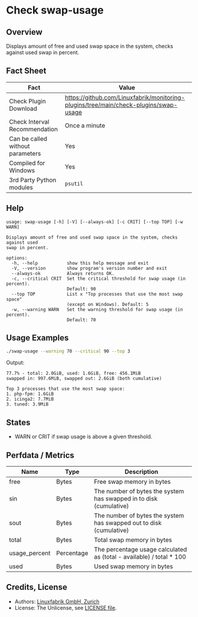 # Check swap-usage

## Overview

Displays amount of free and used swap space in the system, checks against used swap in percent.


## Fact Sheet

| Fact | Value |
|----|----|
| Check Plugin Download                 | <https://github.com/Linuxfabrik/monitoring-plugins/tree/main/check-plugins/swap-usage> |
| Check Interval Recommendation         | Once a minute |
| Can be called without parameters      | Yes |
| Compiled for Windows                  | Yes |
| 3rd Party Python modules              | `psutil` |


## Help

```text
usage: swap-usage [-h] [-V] [--always-ok] [-c CRIT] [--top TOP] [-w WARN]

Displays amount of free and used swap space in the system, checks against used
swap in percent.

options:
  -h, --help           show this help message and exit
  -V, --version        show program's version number and exit
  --always-ok          Always returns OK.
  -c, --critical CRIT  Set the critical threshold for swap usage (in percent).
                       Default: 90
  --top TOP            List x "Top processes that use the most swap space"
                       (except on Windows). Default: 5
  -w, --warning WARN   Set the warning threshold for swap usage (in percent).
                       Default: 70
```


## Usage Examples

```bash
./swap-usage --warning 70 --critical 90 --top 3
```

Output:

```text
77.7% - total: 2.0GiB, used: 1.6GiB, free: 456.1MiB
swapped in: 997.6MiB, swapped out: 2.6GiB (both cumulative)

Top 3 processes that use the most swap space:
1. php-fpm: 1.6GiB
2. icinga2: 7.7MiB
3. tuned: 3.9MiB
```


## States

* WARN or CRIT if swap usage is above a given threshold.


## Perfdata / Metrics

| Name | Type | Description |
|----|----|----|
| free | Bytes | Free swap memory in bytes |
| sin | Bytes | The number of bytes the system has swapped in to disk (cumulative) |
| sout | Bytes | The number of bytes the system has swapped out to disk (cumulative) |
| total | Bytes | Total swap memory in bytes |
| usage_percent | Percentage | The percentage usage calculated as (total - available) / total \* 100 |
| used | Bytes | Used swap memory in bytes |


## Credits, License

* Authors: [Linuxfabrik GmbH, Zurich](https://www.linuxfabrik.ch)
* License: The Unlicense, see [LICENSE file](https://unlicense.org/).
